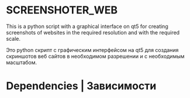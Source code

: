 # SCREENSHOTER_WEB
This is a python script with a graphical interface on qt5 for creating screenshots of websites in the required resolution and with the required scale.

Это python скрипт с графическим интерфейсом на qt5 для создания скриншотов веб сайтов в необходимом разрешении и с необходимым масштабом.

# Dependencies | Зависимости
